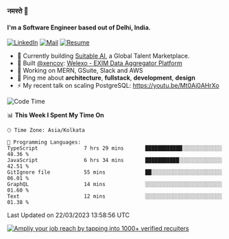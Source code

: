 ### नमस्ते 🙏

#### I'm a Software Engineer based out of Delhi, India.

[![LinkedIn](https://img.shields.io/badge/linkedin-%230077B5.svg)](https://linkedin.com/in/sambhav2612)
[![Mail](https://img.shields.io/badge/gmail-D14836)](mailto:sambhavjain2612@gmail.com)
[![Resume](https://img.shields.io/badge/resume-%23#FFFF00.svg)](https://mega.nz/file/IjA3yaoB#BFfQg1-aKva0piAd_wWs8Hf5dlnYRQ2ZkwtYwNMzBhA)

- 🏢 Currently building [Suitable AI](https://suitable.ai), a Global Talent Marketplace.
- 💅 Built [@xencov](https://github.com/xencov): [Welexo - EXIM Data Aggregator Platform](https://welexo.com)
- 🌱 Working on MERN, GSuite, Slack and AWS
- 💬 Ping me about **architecture**, **fullstack**, **development**, **design**
- ⚡️ My recent talk on scaling PostgreSQL: https://youtu.be/Mt0Aj0AHrXo

<!--START_SECTION:waka-->
![Code Time](http://img.shields.io/badge/Code%20Time-3%2C268%20hrs%207%20mins-blue)

📊 **This Week I Spent My Time On** 

```text
🕑︎ Time Zone: Asia/Kolkata

💬 Programming Languages: 
TypeScript               7 hrs 29 mins       ████████████░░░░░░░░░░░░░   48.36 % 
JavaScript               6 hrs 34 mins       ███████████░░░░░░░░░░░░░░   42.51 % 
GitIgnore file           55 mins             ██░░░░░░░░░░░░░░░░░░░░░░░   06.01 % 
GraphQL                  14 mins             ░░░░░░░░░░░░░░░░░░░░░░░░░   01.60 % 
Text                     12 mins             ░░░░░░░░░░░░░░░░░░░░░░░░░   01.38 % 
```


 Last Updated on 22/03/2023 13:58:56 UTC
<!--END_SECTION:waka-->

[![Ampliy your job reach by tapping into 1000+ verified recuiters](https://user-images.githubusercontent.com/19583619/212717528-45b497fd-e886-4452-90fe-93829667bd63.png)](https://app.suitable.ai/login)

